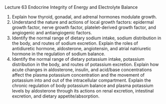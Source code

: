 Lecture 63 Endocrine Integrity of Energy and Electrolyte Balance
1) Explain how thyroid, gonadal, and adrenal hormones modulate growth. 
2) Understand the nature and actions of local growth factors: epidermal growth factor, nerve growth factor, platelet-derived growth factor, and angiogenic and antiangiogenic factors.  
3) Identify the normal range of dietary sodium intake, sodium distribution in the body, and routes of sodium excretion.  Explain the roles of antidiuretic hormone, aldosterone, angiotensin, and atrial natriuretic hormone in the regulation of sodium balance. 
4) Identify the normal range of dietary potassium intake, potassium distribution in the body, and routes of potassium excretion.  Explain how acute changes in aldosterone, insulin, and acid/base concentrations affect the plasma potassium concentration and the movement of potassium into and out of the intracellular compartment.  Explain the chronic regulation of body potassium balance and plasma potassium levels by aldosterone through its actions on renal excretion, intestinal excretion, and dietary appetite/absorption.

